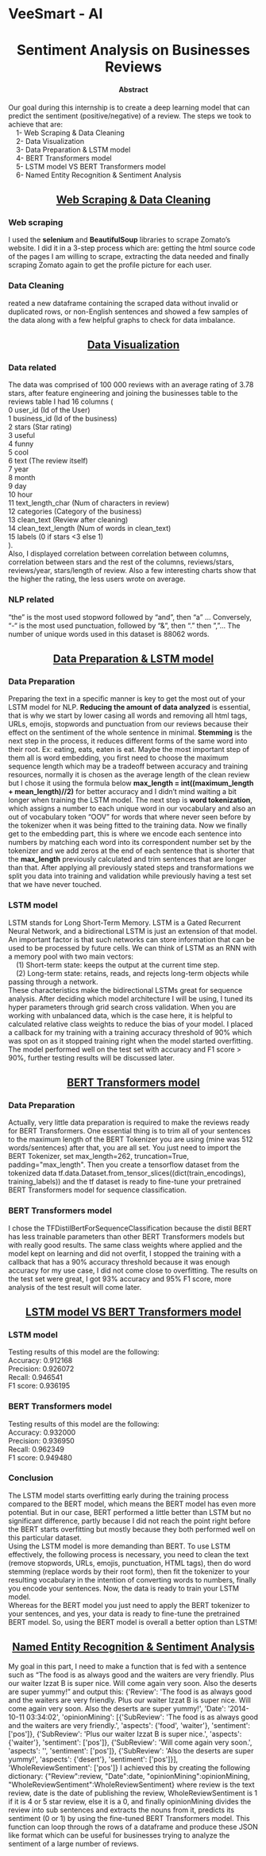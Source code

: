 # VeeSmart - AI
<h1 align="center">Sentiment Analysis on Businesses Reviews</h1>

<h4 align="center">Abstract</h4>
<p>Our goal during this internship is to create a deep learning model that can predict the 
sentiment (positive/negative) of a review. The steps we took to achieve that are:<br>
&nbsp&nbsp&nbsp&nbsp1- Web Scraping & Data Cleaning<br>
&nbsp&nbsp&nbsp&nbsp2- Data Visualization<br>
&nbsp&nbsp&nbsp&nbsp3- Data Preparation & LSTM model<br>
&nbsp&nbsp&nbsp&nbsp4- BERT Transformers model<br>
&nbsp&nbsp&nbsp&nbsp5- LSTM model VS BERT Transformers model<br>
&nbsp&nbsp&nbsp&nbsp6- Named Entity Recognition & Sentiment Analysis</p>

[<h2 align="center">Web Scraping & Data Cleaning</h2>](https://github.com/HadiAbouDaya/VeeSmart/tree/main/WebScraping%20%2B%20DataPreprocessing)
<h3>Web scraping</h3>
<p>I used the <b>selenium</b> and <b>BeautifulSoup</b> libraries to scrape Zomato’s website. I did it in a 3-step
process which are: getting the html source code of the pages I am willing to scrape, extracting the data 
needed and finally scraping Zomato again to get the profile picture for each user.
</p>
<h3>Data Cleaning
</h3>
<p>reated a new dataframe containing the scraped data without invalid or duplicated rows, or non-English sentences and showed a few samples of the data along with a few helpful graphs to check for data 
imbalance.</p>

[<h2 align="center">Data Visualization</h2>](https://github.com/HadiAbouDaya/VeeSmart/blob/main/LSTM%20-%20Binary.ipynb)
<h3>Data related
</h3>
<p>The data was comprised of 100 000 reviews with an average rating of 3.78 stars, after feature engineering 
and joining the businesses table to the reviews table I had 16 columns (<br>
0 user_id (Id of the User)<br>
1 business_id (Id of the business)<br>
2 stars (Star rating)<br>
3 useful <br>
4 funny <br>
5 cool <br>
6 text (The review itself)<br>
7 year <br>
8 month <br>
9 day <br>
10 hour <br>
11 text_length_char (Num of characters in review)<br>
12 categories (Category of the business)<br>
13 clean_text (Review after cleaning)<br>
14 clean_text_length (Num of words in clean_text)<br>
15 labels (0 if stars <3 else 1)<br>
).<br>
Also, I displayed correlation between correlation between columns, correlation between stars and the rest 
of the columns, reviews/stars, reviews/year, stars/length of review. Also a few interesting charts show that 
the higher the rating, the less users wrote on average.</p>
<h3>NLP related</h3>
<p>“the” is the most used stopword followed by “and”, then “a” … Conversely, “-“ is the most used 
punctuation, followed by “&”, then “.” then ”,”…
The number of unique words used in this dataset is 88062 words.</p>

[<h2 align="center">Data Preparation & LSTM model</h2>](https://github.com/HadiAbouDaya/VeeSmart/blob/main/LSTM%20-%20Binary.ipynb)
<h3>Data Preparation</h3>
<p>Preparing the text in a specific manner is key to get the most out of your LSTM model for NLP. 
<b>Reducing the amount of data analyzed</b> is essential, that is why we start by lower casing all words and
removing all html tags, URLs, emojis, stopwords and punctuation from our reviews because their effect 
on the sentiment of the whole sentence in minimal. <b>Stemming</b> is the next step in the process, it reduces
different forms of the same word into their root. Ex: eating, eats, eaten is eat. Maybe the most important 
step of them all is word embedding, you first need to choose the maximum sequence length which may be 
a tradeoff between accuracy and training resources, normally it is chosen as the average length of the 
clean review but I chose it using the formula below
<b>max_length = int((maximum_length + mean_length)//2)</b> for better accuracy and I 
didn’t mind waiting a bit longer when training the LSTM model. The next step is <b>word tokenization</b>, 
which assigns a number to each unique word in our vocabulary and also an out of vocabulary token 
“OOV” for words that where never seen before by the tokenizer when it was being fitted to the training
data. Now we finally get to the embedding part, this is where we encode each sentence into numbers by 
matching each word into its correspondent number set by the tokenizer and we add zeros at the end of 
each sentence that is shorter that the <b>max_length</b> previously calculated and trim sentences that are 
longer than that. After applying all previously stated steps and transformations we split you data into 
training and validation while previously having a test set that we have never touched.</p>
<h3>LSTM model</h3>
<p>LSTM stands for Long Short-Term Memory. LSTM is a Gated Recurrent Neural Network, and a 
bidirectional LSTM is just an extension of that model. An important factor is that such networks 
can store information that can be used to be processed by future cells. We can think of LSTM as 
an RNN with a memory pool with two main vectors:<br>
&nbsp&nbsp&nbsp&nbsp(1) Short-term state: keeps the output at the current time step.<br>
&nbsp&nbsp&nbsp&nbsp(2) Long-term state: retains, reads, and rejects long-term objects while passing through a network.<br>
These characteristics make the bidirectional LSTMs great for sequence analysis. After deciding which 
model architecture I will be using, I tuned its hyper parameters through grid search cross validation. 
When you are working with unbalanced data, which is the case here, it is helpful to calculated relative 
class weights to reduce the bias of your model. I placed a callback for my training with a training 
accuracy threshold of 90% which was spot on as it stopped training right when the model started 
overfitting. The model performed well on the test set with accuracy and F1 score > 90%, further testing 
results will be discussed later.</p>

[<h2 align="center">BERT Transformers model</h2>](https://github.com/HadiAbouDaya/VeeSmart/blob/main/BERT%20-%20Binary.ipynb)
<h3>Data Preparation
</h3>
<p>Actually, very little data preparation is required to make the reviews ready for BERT Transformers. One 
essential thing is to trim all of your sentences to the maximum length of the BERT Tokenizer you are 
using (mine was 512 words/sentences) after that, you are all set. You just need to import the BERT 
Tokenizer, set max_length=262, truncation=True, padding="max_length". Then you create a tensorflow 
dataset from the tokenized data tf.data.Dataset.from_tensor_slices((dict(train_encodings), 
training_labels)) and the tf dataset is ready to fine-tune your pretrained BERT Transformers model for 
sequence classification.
</p>
<h3>BERT Transformers model</h3>
<p>I chose the TFDistilBertForSequenceClassification because the distil BERT has less trainable parameters 
than other BERT Transformers models but with really good results. The same class weights where 
applied and the model kept on learning and did not overfit, I stopped the training with a callback that has 
a 90% accuracy threshold because it was enough accuracy for my use case, I did not come close to 
overfitting. The results on the test set were great, I got 93% accuracy and 95% F1 score, more analysis of 
the test result will come later.</p>

[<h2 align="center">LSTM model VS BERT Transformers model</h2>](https://github.com/HadiAbouDaya/VeeSmart/blob/main/LSTM_VS_BERT.ipynb)
<h3>LSTM model</h3>
<p>Testing results of this model are the following:<br>
Accuracy: 0.912168<br>
Precision: 0.926072<br>
Recall: 0.946541<br>
F1 score: 0.936195</p>
<h3>BERT Transformers model</h3>
<p>Testing results of this model are the following:<br>
Accuracy: 0.932000<br>
Precision: 0.936950<br>
Recall: 0.962349<br>
F1 score: 0.949480</p>
<h3>Conclusion</h3>
<p>The LSTM model starts overfitting early during the training process compared to the BERT model, 
which means the BERT model has even more potential. But in our case, BERT performed a little better 
than LSTM but no significant difference, partly because I did not reach the point right before the BERT 
starts overfitting but mostly because they both performed well on this particular dataset.<br>
Using the LSTM model is more demanding than BERT. To use LSTM effectively, the following process 
is necessary, you need to clean the text (remove stopwords, URLs, emojis, punctuation, HTML tags), 
then do word stemming (replace words by their root form), then fit the tokenizer to your resulting 
vocabulary in the intention of converting words to numbers, finally you encode your sentences. Now, 
the data is ready to train your LSTM model.<br>
Whereas for the BERT model you just need to apply the BERT tokenizer to your sentences, and yes, 
your data is ready to fine-tune the pretrained BERT model.
So, using the BERT model is overall a better option than LSTM!
</p>

[<h2 align="center">Named Entity Recognition & Sentiment Analysis</h2>](https://github.com/HadiAbouDaya/VeeSmart/blob/main/NER%20and%20Sentiment%20Analysis.ipynb)
<p>My goal in this part, I need to make a function that is fed with a sentence such as “The food is as 
always good and the waiters are very friendly. Plus our waiter Izzat B is super nice. Will come 
again very soon. Also the deserts are super yummy!” and output this: 
{'Review': 'The food is as always good and the waiters are very friendly. Plus our waiter Izzat B 
is super nice. Will come again very soon. Also the deserts are super yummy!', 'Date': '2014-10-11 
03:34:02', 'opinionMining': [{'SubReview': 'The food is as always good and the waiters are very 
friendly.', 'aspects': {'food', 'waiter'}, 'sentiment': ['pos']}, {'SubReview': 'Plus our waiter Izzat B 
is super nice.', 'aspects': {'waiter'}, 'sentiment': ['pos']}, {'SubReview': 'Will come again very 
soon.', 'aspects': '', 'sentiment': ['pos']}, {'SubReview': 'Also the deserts are super yummy!', 
'aspects': {'desert'}, 'sentiment': ['pos']}], 'WholeReviewSentiment': ['pos']}
I achieved this by creating the following dictionary: {"Review":review, "Date":date, 
"opinionMining":opinionMining, "WholeReviewSentiment":WholeReviewSentiment} where 
review is the text review, date is the date of publishing the review, WholeReviewSentiment is 1 
if it is 4 or 5 star review, else it is a 0, and finally opinionMining divides the review into sub 
sentences and extracts the nouns from it, predicts its sentiment (0 or 1) by using the fine-tuned 
BERT Transformers model. This function can loop through the rows of a dataframe and produce 
these JSON like format which can be useful for businesses trying to analyze the sentiment of a 
large number of reviews.</p>
